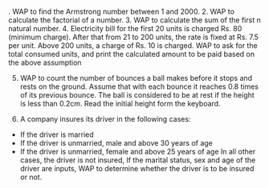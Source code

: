 . WAP to find the Armstrong number between 1 and 2000.
2. WAP to calculate the factorial of a number.
3. WAP to calculate the sum of the first n natural number. 
4. Electricity bill for the first 20 units is charged Rs. 80 (minimum charge).
After that from 21 to 200 units, the rate is fixed at Rs. 7.5 per unit. Above 
200 units, a charge of Rs. 10 is charged. WAP to ask for the total consumed 
units, and print the calculated amount to be paid based on the above assumption

5. WAP to count the number of bounces a ball makes before it stops and rests on
the ground. Assume that with each bounce it reaches 0.8 times of its previous bounce.
The ball is considered to be at rest if the height is less than 0.2cm. Read the initial
height form the keyboard. 

6. A company insures its driver in the following cases:
  - If the driver is married
  - If the driver is unmarried, male and above 30 years of age
  - If the driver is unmarried, female and above 25 years of age
In all other cases, the driver is not insured, If the marital status, sex and age of the 
driver are inputs, WAP to determine whether the driver is to be insured or not.
